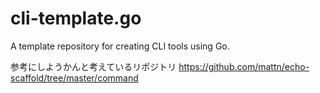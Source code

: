 # cli-template.go

A template repository for creating CLI tools using Go.

参考にしようかんと考えているリポジトリ
https://github.com/mattn/echo-scaffold/tree/master/command
